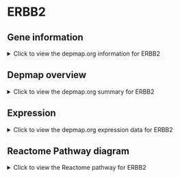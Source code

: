 <h1>ERBB2</h1>

<h2>Gene information</h2>
<details>
  <summary>Click to view the depmap.org information for ERBB2</summary>
  <p><a href="https://depmap.org/portal/gene/ERBB2?tab=about" target="_BLANK">Open page in a new tab...</a></p>
  <iframe src="https://depmap.org/portal/gene/ERBB2?tab=about" style="border:none;width:100%;height:800px"></iframe>
</details>

<h2>Depmap overview</h2>
<details>
  <summary>Click to view the depmap.org summary for ERBB2</summary>
  <p><a href="https://depmap.org/portal/gene/ERBB2?tab=overview" target="_BLANK">Open page in a new tab...</a></p>
  <iframe src="https://depmap.org/portal/gene/ERBB2?tab=overview" style="border:none;width:100%;height:800px"></iframe>
</details>

<h2>Expression</h2>
<details>
  <summary>Click to view the depmap.org expression data for ERBB2</summary>
  <p><a href="https://depmap.org/portal/gene/ERBB2?tab=characterization" target="_BLANK">Open page in a new tab...</a></p>
  <iframe src="https://depmap.org/portal/gene/ERBB2?tab=characterization" style="border:none;width:100%;height:800px"></iframe>
</details>



<h2>Reactome Pathway diagram</h2>
<details>
  <summary>Click to view the Reactome pathway for ERBB2</summary>
  <p><a href="https://reactome.org/PathwayBrowser/#/R-HSA-8866910" target="_BLANK">Open page in a new tab...</a></p>
  <p>TFAP2 (AP-2) family regulates transcription of growth factors and their receptors</p>
<iframe src="https://reactome.org/PathwayBrowser/#/R-HSA-8866910" style="border:none;width:100%;height:800px"></iframe>
</details>



